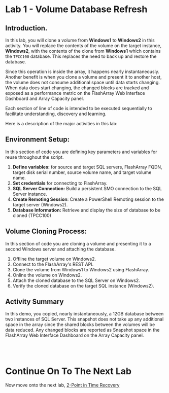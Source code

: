 # Lab 1 - Volume Database Refresh

## Introduction.

In this lab, you will clone a volume from **Windows1** to **Windows2** in this activity. You will replace the contents of the volume on the target instance, **Windows2**, with the contents of the clone from **Windows1** which contains the `TPCC100` database. This replaces the need to back up and restore the database. 

Since this operation is inside the array, it happens nearly instantaneously. Another benefit is when you clone a volume and present it to another host, the volume does not consume additional space until data starts changing. When data does start changing, the changed blocks are tracked and exposed as a performance metric on the FlashArray Web Interface Dashboard and Array Capacity panel.

Each section of line of code is intended to be executed sequentially to facilitate understanding, discovery and learning.


Here is a description of the major activities in this lab:

## Environment Setup:

In this section of code you are defining key parameters and variables for reuse throughout the script.

1. **Define variables:** for source and target SQL servers, FlashArray FQDN, target disk serial number, source volume name, and target volume name. 
1. **Set credentials** for connecting to FlashArray.
1. **SQL Server Connection:** Build a persistent SMO connection to the SQL Server instance.
1. **Create Remoting Session**: Create a PowerShell Remoting session to the target server (Windows2).
1. **Database Information:** Retrieve and display the size of database to be cloned (TPCC100)
## Volume Cloning Process:

In this section of code you are cloning a volume and presenting it to a second Windows server and attaching the database.

1. Offline the target volume on Windows2.
1. Connect to the FlashArray's REST API.
1. Clone the volume from Windows1 to Windows2 using FlashArray.
1. Online the volume on Windows2.
1. Attach the cloned database to the SQL Server on Windows2.
1. Verify the cloned database on the target SQL instance (Windows2).

## Activity Summary

In this demo, you copied, nearly instantaneously, a 12GB database between two instances of SQL Server. This snapshot does not take up any additional space in the array since the shared blocks between the volumes will be data reduced. Any changed blocks are reported as Snapshot space in the FlashArray Web Interface Dashboard on the Array Capacity panel.

<br />
<br />

# Continue On To The Next Lab

Now move onto the next lab, [2-Point in Time Recovery](../2-Point%20in%20Time%20Recovery/README.md)

